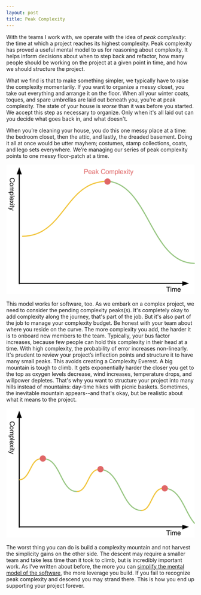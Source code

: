 ```yaml
---
layout: post
title: Peak Complexity
---
```


With the teams I work with, we operate with the idea of _peak complexity_: the
time at which a project reaches its highest complexity. Peak complexity has
proved a useful mental model to us for reasoning about complexity. It helps
inform decisions about when to step back and refactor, how many people should be
working on the project at a given point in time, and how we should structure the
project.

What we find is that to make something simpler, we typically have to raise the
complexity momentarily. If you want to organize a messy closet, you take out
everything and arrange it on the floor. When all your winter coats, toques, and
spare umbrellas are laid out beneath you, you’re at peak complexity. The state
of your house is *worse* than it was before you started. We accept this step as
necessary to organize. Only when it's all laid out can you decide what goes back
in, and what doesn't.

When you’re cleaning your house, you do this one messy place at a time: the
bedroom closet, then the attic, and lastly, the dreaded basement. Doing it all
at once would be utter mayhem; costumes, stamp collections, coats, and lego sets
everywhere. We’re managing our series of peak complexity points to one messy
floor-patch at a time.

![](/static/images/peak-complexity.png)

This model works for software, too. As we embark on a complex project, we need
to consider the pending complexity peaks(s). It's completely okay to add
complexity along the journey, that's part of the job. But it's also part of the
job to manage your complexity budget. Be honest with your team about where you
reside on the curve. The more complexity you add, the harder it is to onboard
new members to the team. Typically, your bus factor increases, because few
people can hold this complexity in their head at a time. With high complexity,
the probability of error increases non-linearly. It's prudent to review your
project’s inflection points and structure it to have many small peaks. This
avoids creating a Complexity Everest. A big mountain is tough to climb. It gets
exponentially harder the closer you get to the top as oxygen levels decrease,
wind increases, temperature drops, and willpower depletes. That's why you want
to structure your project into many hills instead of mountains: day-time hikes
with picnic baskets. Sometimes, the inevitable mountain appears--and that's
okay, but be realistic about what it means to the project.

![](/static/images/peak-complexity-smaller.png)

The worst thing you can do is build a complexity mountain and not harvest the
simplicity gains on the other side. The descent may require a smaller team and
take less time than it took to climb, but is incredibly important work. As I’ve
written about before, the more you can [simplify the mental model of the
software](/drafts), the more leverage you build. If you fail to recognize peak
complexity and descend you may strand there. This is how you end up supporting
your project forever.

